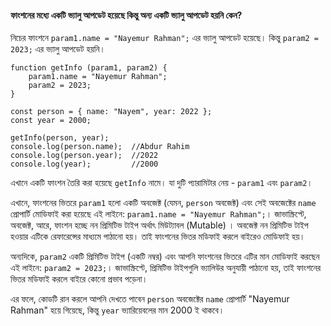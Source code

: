 #### ফাংশনের মধ্যে একটি ভ্যালু আপডেট হয়েছে কিন্তু অন্য একটি ভ্যালু আপডেট হয়নি কেন?

নিচের ফাংশনে `param1.name = "Nayemur Rahman";` এর ভ্যালু আপডেট হয়েছে। কিন্তু `param2 = 2023;` এর ভ্যালু আপডেট হয়নি।
```
function getInfo (param1, param2) {
    param1.name = "Nayemur Rahman";
    param2 = 2023;
}

const person = { name: "Nayem", year: 2022 };
const year = 2000;

getInfo(person, year);
console.log(person.name);  //Abdur Rahim
console.log(person.year);  //2022
console.log(year);         //2000
```

এখানে একটি ফাংশন তৈরি করা হয়েছে `getInfo` নামে। যা দুটি প্যারামিটার নেয় - `param1` এবং `param2`। 

এখানে, ফাংশনের ভিতরে `param1` হলো একটি অবজেক্ট (যেমন, `person` অবজেক্ট) এবং সেই অবজেক্টের `name` প্রোপার্টি মোডিফাই করা হয়েছে এই লাইনে: `param1.name = "Nayemur Rahman";`। জাভাস্ক্রিপ্টে, অবজেক্ট, আরে, ফাংশন হচ্ছে নন প্রিমিটিভ টাইপ অর্থাৎ মিউট্যাবল (Mutable) । অবজেক্ট নন প্রিমিটিভ টাইপ হওয়ার এটিকে রেফারেন্সের মাধ্যমে পাঠানো হয়। তাই ফাংশনের ভিতর মডিফাই করলে বাইরেও মোডিফাই হয়।

অন্যদিকে, `param2` একটি প্রিমিটিভ টাইপ (একটি নম্বর) এবং আপনি ফাংশনের ভিতরে এটির মান মোডিফাই করছেন এই লাইনে: `param2 = 2023;`। জাভাস্ক্রিপ্টে, প্রিমিটিভ টাইপগুলি ভ্যালিউর অনুযায়ী পাঠানো হয়, তাই ফাংশনের ভিতর মডিফাই করলে বাইরে কোনো প্রভাব পড়েনা।

এর ফলে, কোডটি রান করলে আপনি দেখতে পাবেন `person` অবজেক্টের `name` প্রোপার্টি "Nayemur Rahman" হয়ে গিয়েছে, কিন্তু `year` ভ্যারিয়েবলের মান 2000 ই থাকবে। 
